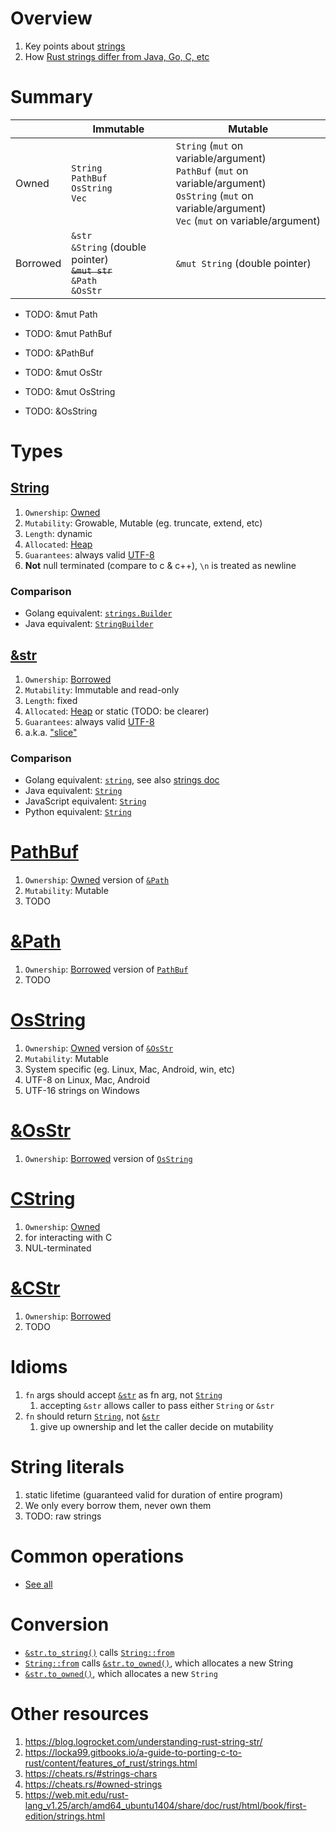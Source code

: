 # Overview
1. Key points about [strings](https://doc.rust-lang.org/rust-by-example/std/str.html)
1. How [Rust strings differ from Java, Go, C, etc](https://dev.to/loige/comment/1maa0)


# Summary
||Immutable|Mutable|
|---|---|---|
|Owned|`String` <br/>`PathBuf` <br/>`OsString` <br/>`Vec`|`String` (`mut` on variable/argument) <br/>`PathBuf` (`mut` on variable/argument) <br/>`OsString` (`mut` on variable/argument) <br/>`Vec` (`mut` on variable/argument)|
|Borrowed|`&str` <br/>`&String` (double pointer) <br/>~~`&mut str`~~ <br/>`&Path` <br/>`&OsStr`|`&mut String` (double pointer)|


- TODO: &mut Path
- TODO: &mut PathBuf
- TODO: &PathBuf

- TODO: &mut OsStr
- TODO: &mut OsString
- TODO: &OsString



# Types
## [String](https://doc.rust-lang.org/std/string/struct.String.html)
1. `Ownership`: [Owned](./ownership.md)
1. `Mutability`: Growable, Mutable (eg. truncate, extend, etc)
1. `Length`: dynamic
1. `Allocated`: [Heap](./memory.md)
1. `Guarantees`: always valid [UTF-8](https://en.wikipedia.org/wiki/UTF-8)
1. **Not** null terminated (compare to c & c++), `\n` is treated as newline

### Comparison
- Golang equivalent: [`strings.Builder`](https://pkg.go.dev/strings#Builder)
- Java equivalent: [`StringBuilder`](https://docs.oracle.com/en/java/javase/17/docs/api/java.base/java/lang/StringBuilder.html)


## [&str](https://doc.rust-lang.org/std/str/index.html)
1. `Ownership`: [Borrowed](./ownership.md)
1. `Mutability`: Immutable and read-only
1. `Length`: fixed
1. `Allocated`: [Heap](./memory.md) or static (TODO: be clearer)
1. `Guarantees`: always valid [UTF-8](https://en.wikipedia.org/wiki/UTF-8)
1. a.k.a. ["slice"](https://doc.rust-lang.org/book/ch04-03-slices.html#string-slices)

### Comparison
- Golang equivalent: [`string`](https://pkg.go.dev/builtin#string), see also [strings doc](../golang/strings.md)
- Java equivalent: [`String`](https://docs.oracle.com/en/java/javase/17/docs/api/java.base/java/lang/String.html)
- JavaScript equivalent: [`String`](https://developer.mozilla.org/en-US/docs/Web/JavaScript/Reference/Global_Objects/String)
- Python equivalent: [`String`](https://docs.python.org/3/library/stdtypes.html#textseq)


# [PathBuf](https://doc.rust-lang.org/stable/std/path/struct.PathBuf.html)
1. `Ownership`: [Owned](./ownership.md) version of [`&Path`](https://doc.rust-lang.org/stable/std/path/struct.Path.html)
1. `Mutability`: Mutable
1. TODO


# [&Path](https://doc.rust-lang.org/stable/std/path/struct.Path.html)
1. `Ownership`: [Borrowed](./ownership.md) version of [`PathBuf`](https://doc.rust-lang.org/stable/std/path/struct.PathBuf.html)
1. TODO


# [OsString](https://doc.rust-lang.org/std/ffi/struct.OsString.html)
1. `Ownership`: [Owned](./ownership.md) version of [`&OsStr`](https://doc.rust-lang.org/std/ffi/struct.OsStr.html)
1. `Mutability`: Mutable
1. System specific (eg. Linux, Mac, Android, win, etc)
1. UTF-8 on Linux, Mac, Android
1. UTF-16 strings on Windows


# [&OsStr](https://doc.rust-lang.org/std/ffi/struct.OsStr.html)
1. `Ownership`: [Borrowed](./ownership.md) version of [`OsString`](https://doc.rust-lang.org/std/ffi/struct.OsString.html)


# [CString](https://doc.rust-lang.org/stable/std/ffi/struct.CString.html)
1. `Ownership`: [Owned](./ownership.md)
1. for interacting with C
1. NUL-terminated


# [&CStr](https://doc.rust-lang.org/stable/std/ffi/struct.CStr.html)
1. `Ownership`: [Borrowed](./ownership.md)
1. TODO


# Idioms
1. `fn` args should accept [`&str`](https://doc.rust-lang.org/std/str/index.html) as fn arg, not [`String`](https://doc.rust-lang.org/std/string/struct.String.html)
    1. accepting `&str` allows caller to pass either `String` or `&str`
1. `fn` should return [`String`](https://doc.rust-lang.org/std/string/struct.String.html), not [`&str`](https://doc.rust-lang.org/std/primitive.str.html)
    1. give up ownership and let the caller decide on mutability


# String literals
1. static lifetime (guaranteed valid for duration of entire program)
1. We only every borrow them, never own them
1. TODO: raw strings


# Common operations
- [See all](../common/strings.gen.md)


# Conversion
- [`&str.to_string()`](https://doc.rust-lang.org/std/string/trait.ToString.html#impl-ToString-for-str) calls [`String::from`](https://doc.rust-lang.org/stable/std/convert/trait.From.html#impl-From%3C%26str%3E-for-String)
- [`String::from`](https://doc.rust-lang.org/stable/std/convert/trait.From.html#impl-From%3C%26str%3E-for-String) calls [`&str.to_owned()`](https://doc.rust-lang.org/stable/std/borrow/trait.ToOwned.html#impl-ToOwned-for-str), which allocates a new String
- [`&str.to_owned()`](https://doc.rust-lang.org/stable/std/borrow/trait.ToOwned.html#impl-ToOwned-for-str), which allocates a new `String`


# Other resources
1. https://blog.logrocket.com/understanding-rust-string-str/
1. https://locka99.gitbooks.io/a-guide-to-porting-c-to-rust/content/features_of_rust/strings.html
1. https://cheats.rs/#strings-chars
1. https://cheats.rs/#owned-strings
1. https://web.mit.edu/rust-lang_v1.25/arch/amd64_ubuntu1404/share/doc/rust/html/book/first-edition/strings.html

